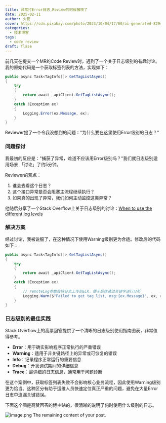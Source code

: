 ```yaml
---
title: 异常打Error日志,Review的时候被喷了
date: 2025-02-11
author: 火箭
cover: https://cdn.pixabay.com/photo/2023/10/04/17/00/ai-generated-8294107_1280.png
categories:
  - 技术博客
tags:
  - code review
draft: flase
---
```


<!--more-->

前几天在提交一个MR的Code Review时，遇到了一个关于日志级别的有趣讨论。我的原始代码是一个获取标签列表的方法，实现如下：
```csharp
public async Task<TagInfo[]> GetTagListAsync()
{
    try
    {
        return await _apiClient.GetTagListAsync();
    }
    catch (Exception ex)
    {
        Logging.Error(ex.Message, ex);
    }
}
```
Reviewer提了一个令我没想到的问题："为什么要在这里使用Error级别的日志？"

### 问题探讨

我最初的反应是："捕获了异常，难道不应该用Error级别吗？"我们就日志级别适用场景 「讨论」了约5分钟。

Reviewer的观点：
1. 谁会去看这个日志？
2. 这个接口异常是否会阻塞主流程继续执行？
3. 如果真的出现了异常，我们如何主动监控这类异常？

他随后分享了一个Stack Overflow上关于日志级别的讨论：[When to use the different log levels](https://stackoverflow.com/questions/2031163/when-to-use-the-different-log-levels)

### 解决方案

经过讨论，我被说服了，在这种情况下使用Warning级别更为合适。修改后的代码如下：

```csharp
public async Task<TagInfo[]> GetTagListAsync()
{
    try
    {
        return await _apiClient.GetTagListAsync();
    }
    catch (Exception ex)
    {
        // remoteLog参数会将日志上传到ELK，便于后续通过关键字进行分析
        Logging.Warn($"Failed to get tag list, msg:{ex.Message}", ex, remoteLog: true);
    }
}
```

### 日志级别的最佳实践

Stack Overflow上的高票回答提供了一个清晰的日志级别使用指南图表，非常值得参考。

- **Error**：用于确实影响程序正常执行的严重错误
- **Warning**：适用于非关键路径上的异常或可恢复的错误
- **Info**：记录程序正常运行的重要信息
- **Debug**：开发调试期间的详细信息
- **Trace**：最详细的日志信息，通常用于问题诊断

在这个案例中，获取标签列表失败不会影响核心业务流程，因此使用Warning级别更为恰当。这种区分有助于运维人员快速定位真正严重的问题，避免在大量Error日志中遗漏关键错误。

下面这个图是高赞回答的博主贴的，很清晰的说明了何时使用什么级别的日志。

![image.png](https://tuchuang-1258410772.cos.ap-guangzhou.myqcloud.com/log_leve.png)
The remaining content of your post.
